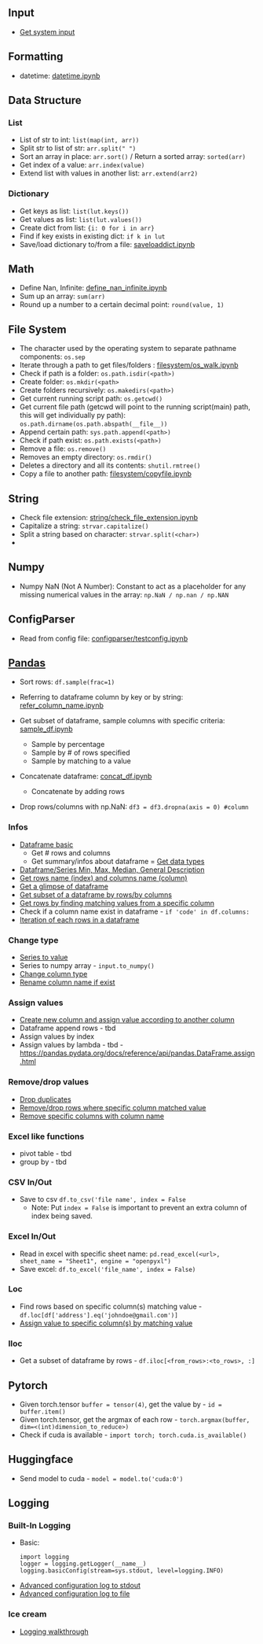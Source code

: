 ## Input

- [Get system input](input/sysinput.py)

## Formatting
- datetime:  [datetime.ipynb](formatting/datetime.ipynb)

## Data Structure 

### List 
- List of str to int: ```list(map(int, arr))```
- Split str to list of str: ```arr.split(" ")```
- Sort an array in place: ```arr.sort()``` / Return a sorted array: ```sorted(arr)```
- Get index of a value: ```arr.index(value)```
- Extend list with values in another list: ```arr.extend(arr2)```

### Dictionary
- Get keys as list: ```list(lut.keys())```
- Get values as list: ```list(lut.values())```
- Create dict from list: ```{i: 0 for i in arr}```
- Find if key exists in existing dict: ```if k in lut```
- Save/load dictionary to/from a file: [saveloaddict.ipynb](dictionary/saveloaddict.ipynb)

## Math
- Define Nan, Infinite: [define_nan_infinite.ipynb](math/define_nan_infinite.ipynb)
- Sum up an array: ```sum(arr)```
- Round up a number to a certain decimal point: ```round(value, 1)``` 

## File System
- The character used by the operating system to separate pathname components: ```os.sep```
- Iterate through a path to get files/folders : [filesystem/os_walk.ipynb](filesystem/os_walk.ipynb)
- Check if path is a folder: ```os.path.isdir(<path>)```
- Create folder: ```os.mkdir(<path>```
- Create folders recursively: ```os.makedirs(<path>)```
- Get current running script path: ```os.getcwd()```
- Get current file path (getcwd will point to the running script(main) path, this will get individually py path): ```os.path.dirname(os.path.abspath(__file__))```
- Append certain path: ```sys.path.append(<path>)```
- Check if path exist: ```os.path.exists(<path>)```
- Remove a file: ```os.remove()```
- Removes an empty directory: ```os.rmdir()```
- Deletes a directory and all its contents: ```shutil.rmtree()```
- Copy a file to another path: [filesystem/copyfile.ipynb](filesystem/copyfile.ipynb)

## String
- Check file extension: [string/check_file_extension.ipynb](string/check_file_extension.ipynb)
- Capitalize a string: ```strvar.capitalize()```
- Split a string based on character: ```strvar.split(<char>)```
- 

## Numpy
- Numpy NaN (Not A Number): Constant to act as a placeholder for any missing numerical values in the array: ```np.NaN / np.nan / np.NAN```

## ConfigParser
- Read from config file: [configparser/testconfig.ipynb](configparser/testconfig.ipynb)

## [Pandas](https://pandas.pydata.org/docs/reference/)

- Sort rows: ```df.sample(frac=1)```
- Referring to dataframe column by key or by string: [refer_column_name.ipynb](pandas/refer_column_name.ipynb)

- Get subset of dataframe, sample columns with specific criteria: [sample_df.ipynb](pandas/sample_df.ipynb)
    - Sample by percentage
    - Sample by # of rows specified
    - Sample by matching to a value
- Concatenate dataframe: [concat_df.ipynb](pandas/concat_df.ipynb)
    - Concatenate by adding rows
- Drop rows/columns with np.NaN: ```df3 = df3.dropna(axis = 0) #column```

### Infos
- [Dataframe basic](pandas/info_basic.ipynb)
    - Get # rows and columns
    - Get summary/infos about dataframe
= [Get data types](pandas/column_types.ipynb)
- [Dataframe/Series Min, Max, Median, General Description](pandas/series_min_max.ipynb)
- [Get rows name (index) and columns name (column)](pandas/info_rows_columns.ipynb)
- [Get a glimpse of dataframe](pandas/info_glimpse.ipynb)
- [Get subset of a dataframe by rows/by columns](pandas/df_subset.ipynb)
- [Get rows by finding matching values from a specific column](pandas/df_find_rows.ipynb)
- Check if a column name exist in dataframe - ```if 'code' in df.columns:```
- [Iteration of each rows in a dataframe](pandas\iterrows.ipynb)

### Change type
- [Series to value](pandas/series_to_values.ipynb)
- Series to numpy array - ```input.to_numpy()```
- [Change column type](pandas/change_column_type.ipynb)
- [Rename column name if exist](pandas/rename_column.ipynb)

### Assign values
- [Create new column and assign value according to another column](pandas/assign_column.ipynb)
- Dataframe append rows - tbd
- Assign values by index
- Assign values by lambda - tbd - https://pandas.pydata.org/docs/reference/api/pandas.DataFrame.assign.html

### Remove/drop values
- [Drop duplicates](pandas/drop_duplicate.ipynb)
- [Remove/drop rows where specific column matched value](pandas/remove_with_matching_value.ipynb)
- [Remove specific columns with column name](pandas/remove_column.ipynb)

### Excel like functions
- pivot table - tbd
- group by - tbd

### CSV In/Out
- Save to csv ```df.to_csv('file name', index = False```
    - Note: Put ```index = False``` is important to prevent an extra column of index being saved.

### Excel In/Out
- Read in excel with specific sheet name: ```pd.read_excel(<url>, sheet_name = "Sheet1", engine = "openpyxl")```
- Save excel: ```df.to_excel('file_name', index = False) ```

### Loc
- Find rows based on specific column(s) matching value - ```df.loc[df['address'].eq('johndoe@gmail.com')]```
- [Assign value to specific column(s) by matching value](pandas/df_assign_col_values.ipynb)

### Iloc 
- Get a subset of dataframe by rows - ```df.iloc[<from_rows>:<to_rows>, :]```


## Pytorch
- Given torch.tensor ```buffer = tensor(4)```, get the value by - ```id = buffer.item()```
- Given torch.tensor, get the argmax of each row - ```torch.argmax(buffer, dim=<(int)dimension_to_reduce>)```
- Check if cuda is available - ```import torch; torch.cuda.is_available()``` 


## Huggingface

- Send model to cuda - ```model = model.to('cuda:0')```

## Logging 
### Built-In Logging
- Basic: 
  ```
  import logging
  logger = logging.getLogger(__name__)
  logging.basicConfig(stream=sys.stdout, level=logging.INFO)
  ```
- [Advanced configuration log to stdout](logging/builtinlogging/log2stdout.ipynb)
- [Advanced configuration log to file](logging/builtinlogging/log2file.ipynb)

### Ice cream

- [Logging walkthrough](logging/icecream/summary.ipynb)
